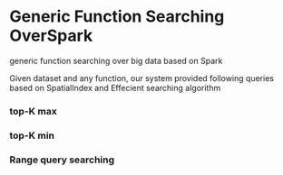 # Generic Function Searching OverSpark
generic function searching over big data based on Spark

Given dataset and any function, our system provided following queries based on SpatialIndex and Effecient searching algorithm

### top-K max 

### top-K min

### Range query searching
